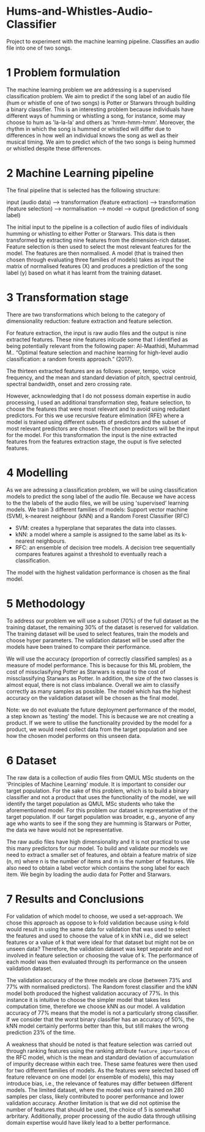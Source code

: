 # Hums-and-Whistles-Audio-Classifier
Project to experiment with the machine learning pipeline. Classifies an audio file into one of two songs.

# 1 Problem formulation

The machine learning problem we are addressing is a supervised classification problem. We aim to predict if the song label of an audio file (hum or whistle of one of two songs) is Potter or Starwars through building a binary classifier. This is an interesting problem because individuals have different ways of humming or whistling a song, for instance, some may choose to hum as 'la-la-la' and others as 'hmm-hmm-hmm'. Moreover, the rhythm in which the song is hummed or whistled will differ due to differences in how well an individual knows the song as well as their musical timing. We aim to predict which of the two songs is being hummed or whistled despite these differences. 

# 2 Machine Learning pipeline

The final pipeline that is selected has the following structure:

input (audio data) --> transformation (feature extraction) --> transformation (feature selection) --> normalisation --> model --> output (prediction of song label)

The initial input to the pipeline is a collection of audio files of individuals humming or whistling to either Potter or Starwars. This data is then transformed by extracting nine features from the dimension-rich dataset. Feature selection is then used to select the most relevant features for the model. The features are then normalised. A model (that is trained then chosen through evaluating three families of models) takes as input the matrix of normalised features (X) and produces a prediction of the song label (y) based on what it has learnt from the training dataset.  


# 3 Transformation stage

There are two transformations which belong to the category of dimensionality reduction: feature extraction and feature selection.

For feature extraction, the input is raw audio files and the output is nine extracted features. These nine features inlcude some that I identified as being potentially relevant from the following paper:
Al-Maathidi, Muhammad M.. “Optimal feature selection and machine learning for high-level audio classification: a random forests approach.” (2017).

The thirteen extracted features are as follows: power, tempo, voice frequency, and the mean and standard deviation of pitch, spectral centroid, spectral bandwidth, onset and zero crossing rate. 

However, acknowledging that I do not possess domain expertise in audio processing, I used an additional transformation step, feature selection, to choose the features that were most relevant and to avoid using redudant predictors. For this we use recursive feature elimination (RFE) where a model is trained using different subsets of predictors and the subset of most relevant predictors are chosen. The chosen predictors will be the input for the model. For this transformation the input is the nine extracted features from the features extraction stage, the ouput is five selected features. 


# 4 Modelling
 

As we are adressing a classification problem, we will be using classification models to predict the song label of the audio file. Because we have access to the the labels of the audio files, we will be using 'supervised' learning models.
We train 3 different families of models: Support vector machine (SVM), k-nearest neighbour (kNN) and a Random Forest Classifier (RFC)

- SVM: creates a hyperplane that separates the data into classes. 
- kNN: a model where a sample is assigned to the same label as its k-nearest neighbours.
- RFC: an ensemble of decision tree models. A decision tree sequentially compares features against a threshold to eventually reach a classification. 

The model with the highest validation performance is chosen as the final model.


# 5 Methodology


To address our problem we will use a subset (70%) of the full dataset as the training dataset, the remaining 30% of the dataset is reserved for validation. The training dataset will be used to select features, train the models and choose hyper parameters. The validation dataset will be used after the models have been trained to compare their performance.

We will use the accuracy (proportion of correctly classified samples) as a measure of model performance. This is because for this ML problem, the cost of missclasifying Potter as Starwars is equal to the cost of missclassifying Starwars as Potter. In addition, the size of the two classes is almost equal, there is not class imbalance. Overall we aim to classify correctly as many samples as possible. The model which has the highest accuracy on the validation dataset will be chosen as the final model.

Note: we do not evaluate the future deployment performance of the model, a step known as 'testing' the model. This is because we are not creating a product. If we were to utilise the functionality provided by the model for a product, we would need collect data from the target population and see how the chosen model performs on this unseen data. 


# 6 Dataset

The raw data is a collection of audio files from QMUL MSc students on the 'Principles of Machine Learning' module. It is important to consider our target population. For the sake of this problem, which is to build a binary classifier and not a product that uses the functionality of the model, we will identify the target population as QMUL MSc students who take the aforementioned model. For this problem our dataset is representative of the target population. If our target population was broader, e.g., anyone of any age who wants to see if the song they are humming is Starwars or Potter, the data we have would not be representative. 

The raw audio files have high dimensionality and it is not practical to use this many predictors for our model. To build and validate our models we need to extract a smaller set of features, and obtain a feature matrix of size (n, m) where n is the number of items and m is the number of features. We also need to obtain a label vector which contains the song label for each item. We begin by loading the audio data for Potter and Starwars.




# 7 Results and Conclusions


For validation of which model to choose, we used a set-approach. We chose this approach as oppose to k-fold validation because using k-fold would result in using the same data for validation that was used to select the features and used to choose the value of k in kNN i.e., did we select features or a value of k that were ideal for that dataset but might not be on unseen data? Therefore, the validation dataset was kept separate and not involved in feature selection or choosing the value of k. The performance of each model was then evaluated through its performance on the unseen validation dataset. 

The validation accuracy of the three models are close (between 73% and 77% with normalised predictors). The Random forest classifier and the kNN model both produced the highest validation accuracy of 77%. In this instance it is intuitive to choose the simpler model that takes less computation time, therefore we choose kNN as our model. A validation accuracy of 77% means that the model is not a particularly strong classifier. If we consider that the worst binary classifier has an accuracy of 50%, the kNN model certainly performs better than this, but still makes the wrong prediction 23% of the time. 

A weakness that should be noted is that feature selection was carried out through ranking features using the ranking attribute `feature_importances` of the RFC model, which is the mean and standard deviation of accumulation of impurity decrease within each tree. These same features were then used for two different families of models. As the features were selected based off feature relevance on one model (or ensemble of models), this may introduce bias, i.e., the relevance of features may differ between different models. The limited dataset, where the model was only trained on 280 samples per class, likely contributed to poorer performance and lower validation accuracy. Another limitation is that we did not optimise the number of features that should be used, the choice of 5 is somewhat arbritary. Additionally, proper processing of the audio data through utilising domain expertise would have likely lead to a better performance. 


